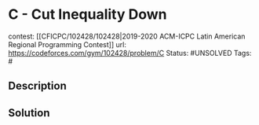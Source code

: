 # C - Cut Inequality Down

contest: [[CFICPC/102428/102428|2019-2020 ACM-ICPC Latin American Regional Programming Contest]]
url: https://codeforces.com/gym/102428/problem/C
Status: #UNSOLVED
Tags: #

## Description

## Solution

